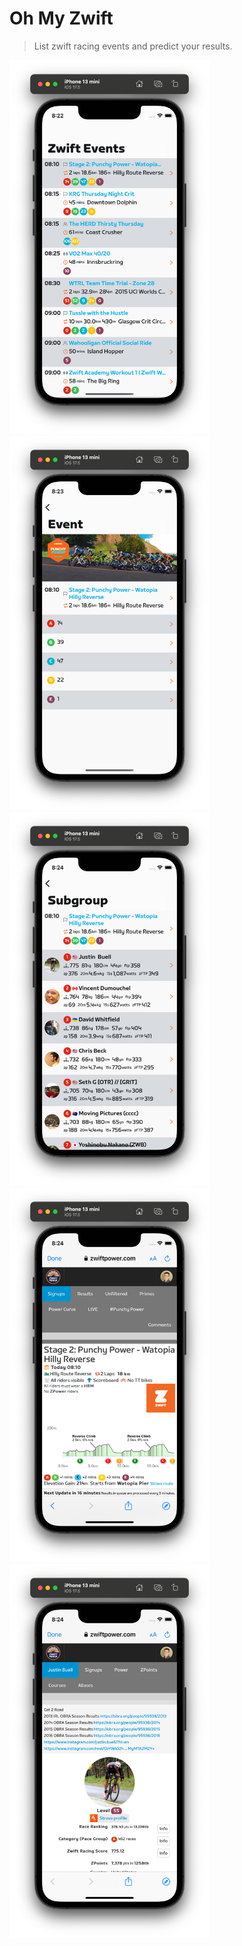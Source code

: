 # Oh My Zwift

> List zwift racing events and predict your results.

<img src="./docs/screenshot1.png" width="320">
<img src="./docs/screenshot2.png" width="320">
<img src="./docs/screenshot3.png" width="320">
<img src="./docs/screenshot4.png" width="320">
<img src="./docs/screenshot5.png" width="320">
